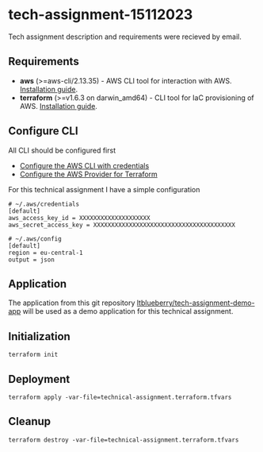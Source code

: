 # tech-assignment-15112023
Tech assignment description and requirements were recieved by email.

## Requirements
- **aws** (>=aws-cli/2.13.35) - AWS CLI tool for interaction with AWS. [Installation guide](https://docs.aws.amazon.com/cli/latest/userguide/getting-started-install.html).
- **terraform** (>=v1.6.3 on darwin_amd64) - CLI tool for IaC provisioning of AWS. [Installation guide](https://developer.hashicorp.com/terraform/tutorials/aws-get-started/install-cli).

## Configure CLI
All CLI should be configured first
- [Configure the AWS CLI with credentials](https://docs.aws.amazon.com/cli/v1/userguide/cli-chap-configure.html)
- [Configure the AWS Provider for Terraform](https://registry.terraform.io/providers/hashicorp/aws/latest/docs#authentication-and-configuration)

For this technical assignment I have a simple configuration
```
# ~/.aws/credentials
[default]
aws_access_key_id = XXXXXXXXXXXXXXXXXXXX
aws_secret_access_key = XXXXXXXXXXXXXXXXXXXXXXXXXXXXXXXXXXXXXXXX

# ~/.aws/config 
[default]
region = eu-central-1
output = json
```

## Application
The application from this git repository [ltblueberry/tech-assignment-demo-app](https://github.com/ltblueberry/tech-assignment-demo-app) will be used as a demo application for this technical assignment.

## Initialization
```
terraform init
```

## Deployment
```
terraform apply -var-file=technical-assignment.terraform.tfvars
```

## Cleanup
```
terraform destroy -var-file=technical-assignment.terraform.tfvars
```